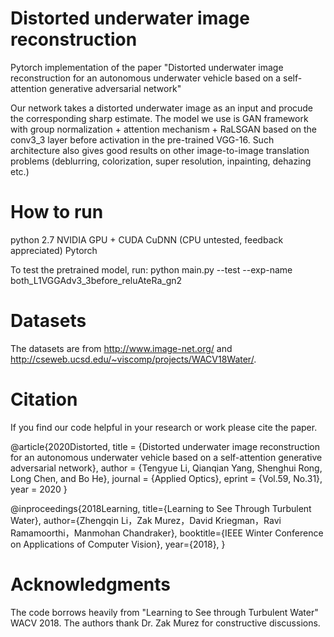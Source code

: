 # Distorted underwater image reconstruction
Pytorch implementation of the paper "Distorted underwater image reconstruction for an autonomous underwater vehicle based on a self-attention generative adversarial network"

Our network takes a distorted underwater image as an input and procude the corresponding sharp estimate. The model we use is GAN framework with group normalization + attention mechanism + RaLSGAN based on the conv3_3 layer before activation in the pre-trained VGG-16. Such architecture also gives good results on other image-to-image translation problems (deblurring, colorization, super resolution, inpainting, dehazing etc.)

# How to run
python 2.7
NVIDIA GPU + CUDA CuDNN (CPU untested, feedback appreciated)
Pytorch

To test the pretrained model, run: python main.py --test --exp-name both_L1VGGAdv3_3before_reluAteRa_gn2

# Datasets
The datasets are from http://www.image-net.org/ and http://cseweb.ucsd.edu/~viscomp/projects/WACV18Water/. 

# Citation
If you find our code helpful in your research or work please cite the paper.

@article{2020Distorted,
  title = {Distorted underwater image reconstruction for an autonomous underwater vehicle based on a self-attention generative adversarial network},
  author = {Tengyue Li, Qianqian Yang, Shenghui Rong, Long Chen, and Bo He},
  journal = {Applied Optics},
  eprint = {Vol.59, No.31},
  year = 2020
}

@inproceedings{2018Learning,
  title={Learning to See Through Turbulent Water},
  author={Zhengqin Li，Zak Murez，David Kriegman，Ravi Ramamoorthi，Manmohan Chandraker},
  booktitle={IEEE Winter Conference on Applications of Computer Vision},
  year={2018},
}

# Acknowledgments
The code borrows heavily from  "Learning to See through Turbulent Water" WACV 2018. The authors thank Dr. Zak Murez for constructive discussions.
